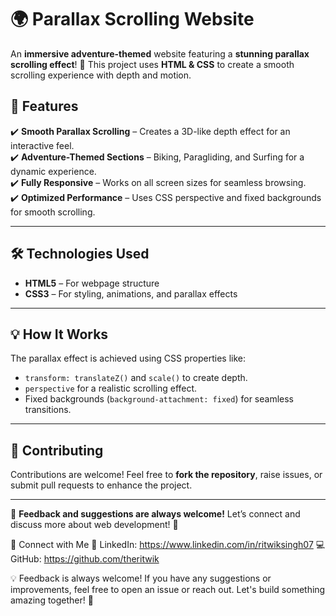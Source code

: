 # 🌍 Parallax Scrolling Website  

An **immersive adventure-themed** website featuring a **stunning parallax scrolling effect**! 🚀 This project uses **HTML & CSS** to create a smooth scrolling experience with depth and motion.  

## 🎯 Features  
✔️ **Smooth Parallax Scrolling** – Creates a 3D-like depth effect for an interactive feel.  
✔️ **Adventure-Themed Sections** – Biking, Paragliding, and Surfing for a dynamic experience.  
✔️ **Fully Responsive** – Works on all screen sizes for seamless browsing.  
✔️ **Optimized Performance** – Uses CSS perspective and fixed backgrounds for smooth scrolling.  

---

## 🛠️ Technologies Used  
- **HTML5** – For webpage structure  
- **CSS3** – For styling, animations, and parallax effects  

---

## 💡 How It Works  
The parallax effect is achieved using CSS properties like:  

- `transform: translateZ()` and `scale()` to create depth.  
- `perspective` for a realistic scrolling effect.  
- Fixed backgrounds (`background-attachment: fixed`) for seamless transitions.  

---

## 🤝 Contributing  
Contributions are welcome! Feel free to **fork the repository**, raise issues, or submit pull requests to enhance the project.  

---

💬 **Feedback and suggestions are always welcome!** Let’s connect and discuss more about web development! 🚀 

📩 Connect with Me
🔗 LinkedIn: https://www.linkedin.com/in/ritwiksingh07
💻 GitHub: https://github.com/theritwik

💡 Feedback is always welcome! If you have any suggestions or improvements, feel free to open an issue or reach out. Let's build something amazing together! 🚀

